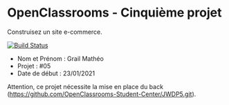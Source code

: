 # OpenClassrooms - Cinquième projet
Construisez un site e-commerce.

[![Build Status](https://api.travis-ci.com/matheograil/MatheoGrail_5_23012021.svg)](https://travis-ci.com/github/matheograil/MatheoGrail_5_23012021)

- Nom et Prénom : Grail Mathéo
- Projet : #05
- Date de début : 23/01/2021

Attention, ce projet nécessite la mise en place du back (https://github.com/OpenClassrooms-Student-Center/JWDP5.git).
